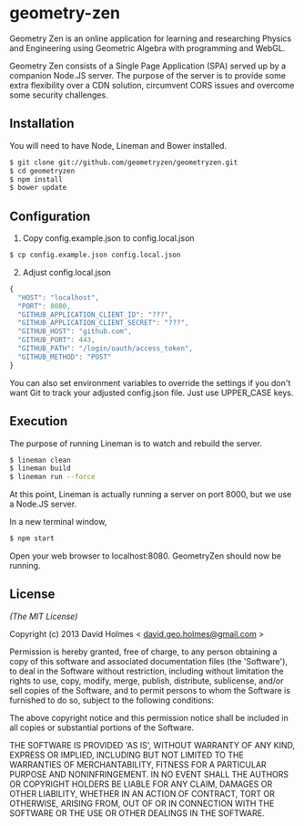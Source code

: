 # geometry-zen

Geometry Zen is an online application for learning and researching Physics and Engineering using Geometric Algebra
with programming and WebGL.

Geometry Zen consists of a Single Page Application (SPA) served up by a companion Node.JS server. The purpose of the
server is to provide some extra flexibility over a CDN solution, circumvent CORS issues and overcome some security
challenges.

## Installation

You will need to have Node, Lineman and Bower installed.

```sh
$ git clone git://github.com/geometryzen/geometryzen.git
$ cd geometryzen
$ npm install
$ bower update
```

## Configuration

1. Copy config.example.json to config.local.json

```sh
$ cp config.example.json config.local.json
```

2. Adjust config.local.json

```js
{
  "HOST": "localhost",
  "PORT": 8080,
  "GITHUB_APPLICATION_CLIENT_ID": "???",
  "GITHUB_APPLICATION_CLIENT_SECRET": "???",
  "GITHUB_HOST": "github.com",
  "GITHUB_PORT": 443,
  "GITHUB_PATH": "/login/oauth/access_token",
  "GITHUB_METHOD": "POST"
}
```

You can also set environment variables to override the settings if you don't want Git to track your adjusted config.json file. Just use UPPER_CASE keys.

## Execution

The purpose of running Lineman is to watch and rebuild the server.

```sh
$ lineman clean
$ lineman build
$ lineman run --force
```
At this point, Lineman is actually running a server on port 8000, but we use a Node.JS server.

In a new terminal window, 

```sh
$ npm start
```
Open your web browser to localhost:8080. GeometryZen should now be running.

## License
_(The MIT License)_

Copyright (c) 2013 David Holmes < [david.geo.holmes@gmail.com](mailto:david.geo.holmes@gmail.com) >

Permission is hereby granted, free of charge, to any person obtaining a copy of this software and associated
documentation files (the 'Software'), to deal in the Software without restriction, including without limitation
the rights to use, copy, modify, merge, publish, distribute, sublicense, and/or sell copies of the Software, and
to permit persons to whom the Software is furnished to do so, subject to the following conditions:

The above copyright notice and this permission notice shall be included in all copies or substantial portions of
the Software.

THE SOFTWARE IS PROVIDED 'AS IS', WITHOUT WARRANTY OF ANY KIND, EXPRESS OR IMPLIED, INCLUDING BUT NOT LIMITED
TO THE WARRANTIES OF MERCHANTABILITY, FITNESS FOR A PARTICULAR PURPOSE AND NONINFRINGEMENT.
IN NO EVENT SHALL THE AUTHORS OR COPYRIGHT HOLDERS BE LIABLE FOR ANY CLAIM, DAMAGES OR OTHER LIABILITY,
WHETHER IN AN ACTION OF CONTRACT, TORT OR OTHERWISE, ARISING FROM, OUT OF OR IN CONNECTION WITH THE SOFTWARE
OR THE USE OR OTHER DEALINGS IN THE SOFTWARE.
